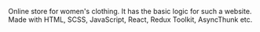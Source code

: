 Online store for women's clothing. It has the basic logic for such a website. Made with 
HTML, SCSS, JavaScript, React, Redux Toolkit, AsyncThunk etc.
